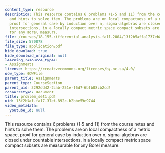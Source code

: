 ```yaml
---
content_type: resource
description: This resource contains 6 problems (1-5 and 11) from the course notes
  and hints to solve them. The problems are on local compactness of a metric space,
  proof for general case by induction over n, sigma-algebras are closed under countable
  intersections, in a locally compact metric space compact subsets are measurable
  for any Borel measure.
file: /courses/18-155-differential-analysis-fall-2004/13f2b5affa1737eb892cb2bbe59e9744_problem_set1.pdf
file_size: 570878
file_type: application/pdf
hide_download: true
hide_download_original: null
learning_resource_types:
- Assignments
license: https://creativecommons.org/licenses/by-nc-sa/4.0/
ocw_type: OCWFile
parent_title: Assignments
parent_type: CourseSection
parent_uid: 3292dd42-2aab-251e-f6d7-6bfb08cb2cd9
resourcetype: Document
title: problem_set1.pdf
uid: 13f2b5af-fa17-37eb-892c-b2bbe59e9744
video_metadata:
  youtube_id: null
---
```

This resource contains 6 problems (1-5 and 11) from the course notes and hints to solve them. The problems are on local compactness of a metric space, proof for general case by induction over n, sigma-algebras are closed under countable intersections, in a locally compact metric space compact subsets are measurable for any Borel measure.